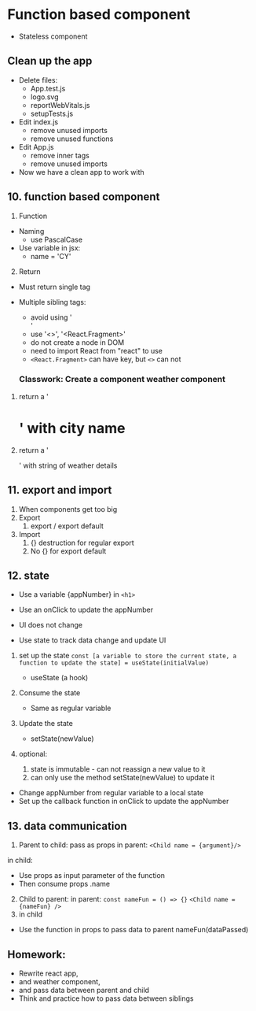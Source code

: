 # Function based component
- Stateless component

## Clean up the app
- Delete files:
  - App.test.js
  - logo.svg
  - reportWebVitals.js
  - setupTests.js
- Edit index.js
  - remove unused imports
  - remove unused functions
- Edit App.js
  - remove inner tags
  - remove unused imports
- Now we have a clean app to work with

## 10. function based component

1. Function 

- Naming
  - use PascalCase
- Use variable in jsx:
  - name = 'CY'

2. Return
- Must return single tag
- Multiple sibling tags:
  - avoid using '<div>'
  - use '<>', '<React.Fragment>'
  - do not create a node in DOM
  - need to import React from "react" to use
  - `<React.Fragment>` can have key, but `<>` can not

  ### Classwork: Create a component weather component
1. return a '<h1>' with city name
2. return a '<p>' with string of weather details

## 11. export and import
1. When components get too big
2. Export
   1. export / export default
3. Import
   1. {} destruction for regular export
   2. No {} for export default


## 12. state
- Use a variable {appNumber} in `<h1>`
- Use an onClick to update the appNumber
- UI does not change

- Use state to track data change and update UI
1. set up the state
   `const [a variable to store the current state, a function to update the state] = useState(initialValue)`
   - useState (a hook)
2. Consume the state
   - Same as regular variable
3. Update the state
   - setState(newValue)

4. optional:
   1. state is immutable - can not reassign a new value to it
   2. can only use the method setState(newValue) to update it

- Change appNumber from regular variable to a local state
- Set up the callback function in onClick to update the appNumber


## 13. data communication

1. Parent to child: pass as props
in parent:
`<Child name = {argument}/>`

in child:
- Use props as input parameter of the function
- Then consume props .name

2. Child to parent:
in parent:
`const nameFun = () => {}`
`<Child name = {nameFun} />`
3. in child
- Use the function in props to pass data to parent
nameFun(dataPassed)

## Homework:
- Rewrite react app, 
- and weather component, 
- and pass data between parent and child
- Think and practice how to pass data between siblings